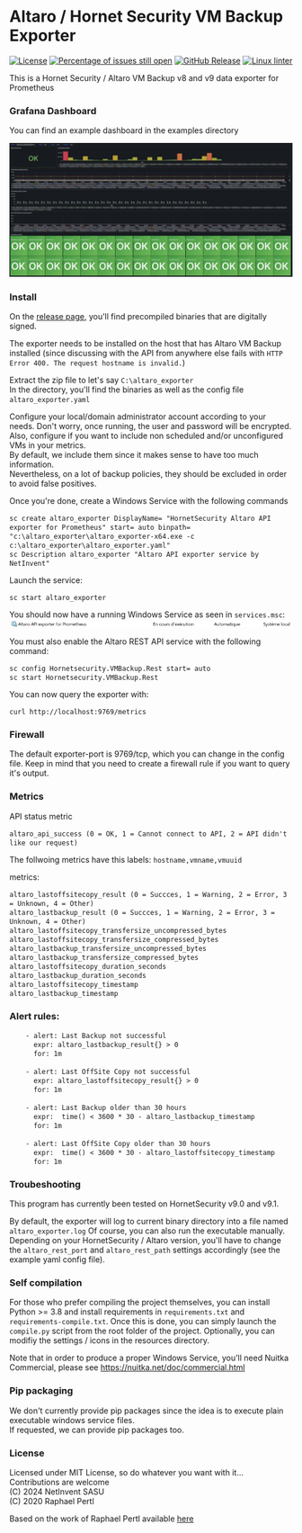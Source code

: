 # Altaro / Hornet Security VM Backup Exporter
[![License](https://img.shields.io/badge/license-MIT-blu.svg)](https://opensource.org/license/mit)
[![Percentage of issues still open](http://isitmaintained.com/badge/open/netinvent/altaro_exporter.svg)](http://isitmaintained.com/project/netinvent/altaro_exporter "Percentage of issues still open")
[![GitHub Release](https://img.shields.io/github/release/netinvent/altaro_exporter.svg?label=Latest)](https://github.com/netinvent/altaro_exporter/releases/latest)
[![Linux linter](https://github.com/netinvent/altaro_exporter/actions/workflows/pylint-windows.yaml/badge.svg)](https://github.com/netinvent/altaro_exporter/actions/workflows/pylint-windows.yaml)


This is a Hornet Security / Altaro VM Backup v8 and v9 data exporter for Prometheus 

### Grafana Dashboard

You can find an example dashboard in the examples directory

![image](examples/grafana_dashboard_v0.10.0.png)

### Install

On the [release page](https://github.com/netinvent/altaro_exporter/releases), you'll find precompiled binaries that are digitally signed.

The exporter needs to be installed on the host that has Altaro VM Backup installed (since discussing with the API from anywhere else fails with `HTTP Error 400. The request hostname is invalid.`)

Extract the zip file to let's say `C:\altaro_exporter`  
In the directory, you'll find the binaries as well as the config file `altaro_exporter.yaml`

Configure your local/domain administrator account according to your needs. Don't worry, once running, the user and password will be encrypted.  
Also, configure if you want to include non scheduled and/or unconfigured VMs in your metrics.  
By default, we include them since it makes sense to have too much information.  
Nevertheless, on a lot of backup policies, they should be excluded in order to avoid false positives.  

Once you're done, create a Windows Service with the following commands

```
sc create altaro_exporter DisplayName= "HornetSecurity Altaro API exporter for Prometheus" start= auto binpath= "c:\altaro_exporter\altaro_exporter-x64.exe -c c:\altaro_exporter\altaro_exporter.yaml"
sc Description altaro_exporter "Altaro API exporter service by NetInvent"
```

Launch the service:
```
sc start altaro_exporter
```

You should now have a running Windows Service as seen in `services.msc`:
![image](examples/altaro_exporter_service.png)

You must also enable the Altaro REST API service with the following command:
```
sc config Hornetsecurity.VMBackup.Rest start= auto
sc start Hornetsecurity.VMBackup.Rest
```

You can now query the exporter with:
```
curl http://localhost:9769/metrics
```

### Firewall

The default exporter-port is 9769/tcp, which you can change in the config file.
Keep in mind that you need to create a firewall rule if you want to query it's output.

### Metrics

API status metric 
```
altaro_api_success (0 = OK, 1 = Cannot connect to API, 2 = API didn't like our request)
```

The follwoing metrics have this labels:
` hostname,vmname,vmuuid `

metrics:
```
altaro_lastoffsitecopy_result (0 = Succces, 1 = Warning, 2 = Error, 3 = Unknown, 4 = Other)
altaro_lastbackup_result (0 = Succces, 1 = Warning, 2 = Error, 3 = Unknown, 4 = Other)
altaro_lastoffsitecopy_transfersize_uncompressed_bytes
altaro_lastoffsitecopy_transfersize_compressed_bytes
altaro_lastbackup_transfersize_uncompressed_bytes
altaro_lastbackup_transfersize_compressed_bytes
altaro_lastoffsitecopy_duration_seconds
altaro_lastbackup_duration_seconds
altaro_lastoffsitecopy_timestamp
altaro_lastbackup_timestamp
```

### Alert rules:

```
    - alert: Last Backup not successful
      expr: altaro_lastbackup_result{} > 0
      for: 1m

    - alert: Last OffSite Copy not successful
      expr: altaro_lastoffsitecopy_result{} > 0
      for: 1m

    - alert: Last Backup older than 30 hours
      expr:  time() < 3600 * 30 - altaro_lastbackup_timestamp
      for: 1m

    - alert: Last OffSite Copy older than 30 hours
      expr:  time() < 3600 * 30 - altaro_lastoffsitecopy_timestamp
      for: 1m

```

### Troubeshooting

This program has currently been tested on HornetSecurity v9.0 and v9.1.

By default, the exporter will log to current binary directory into a file named `altaro_exporter.log`
Of course, you can also run the executable manually.  
Depending on your HornetSecurity / Altaro version, you'll have to change the `altaro_rest_port` and `altaro_rest_path` settings accordingly (see the example yaml config file).

### Self compilation

For those who prefer compiling the project themselves, you can install Python >= 3.8 and install requirements in `requirements.txt` and `requirements-compile.txt`.
Once this is done, you can simply launch the `compile.py` script from the root folder of the project. 
Optionally, you can modifiy the settings / icons in the resources directory.   

Note that in order to produce a proper Windows Service, you'll need Nuitka Commercial, please see https://nuitka.net/doc/commercial.html

### Pip packaging

We don't currently provide pip packages since the idea is to execute plain executable windows service files.  
If requested, we can provide pip packages too.

### License

Licensed under MIT License, so do whatever you want with it... Contributions are welcome  
(C) 2024 NetInvent SASU  
(C) 2020 Raphael Pertl

Based on the work of Raphael Pertl available [here](https://github.com/raph2i/altaro_backup_exporter)
